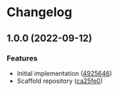 # Changelog

## 1.0.0 (2022-09-12)


### Features

* Initial implementation ([4925646](https://www.github.com/projectsophon/hardhat-vite/commit/49256463325da2c9247e637aab4daac5958b43af))
* Scaffold repository ([ca25fe0](https://www.github.com/projectsophon/hardhat-vite/commit/ca25fe0ec60327c1487fdb5eabeb5bb099b460a2))
